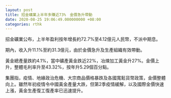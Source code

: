 ```yaml
---
layout: post
title: 招金礦業上半年多賺近73%　金價急升帶動
date: 2020-08-25 19:06:49.000000000 +08:00
categories: rthk
---
```


招金礦業公布，上半年盈利按年增長約72.7%至4.12億元人民幣，不派中期息。

期內，收入升11.1%至約31.3億元，由於金價急升及生產組織有效帶動。

黃金總產量跌約4.1%，當中礦產黃金跌近22%，冶煉加工黃金升27%。金價上升，整體毛利率升至43.32%，按年升5.29個百分點。

集團指，疫情、地緣政治危機、大宗商品價格暴跌及各國寬鬆貨幣政策，金價整體向上。雖然年初疫情令中國黃金產量大跌，但第2季疫情緩解，以及國際金價快速上漲，黃金生產復工復產率已迅速提升。
